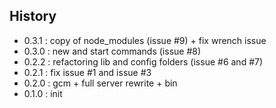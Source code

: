 ## History
- 0.3.1 : copy of node_modules (issue #9) + fix wrench issue
- 0.3.0 : new and start commands (issue #8)
- 0.2.2 : refactoring lib and config folders (issue #6 and #7)
- 0.2.1 : fix issue #1 and issue #3
- 0.2.0 : gcm + full server rewrite + bin
- 0.1.0 : init
